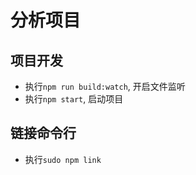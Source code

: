 # 分析项目

## 项目开发
* 执行`npm run build:watch`, 开启文件监听
* 执行`npm start`, 启动项目

## 链接命令行
* 执行`sudo npm link`